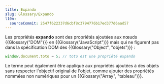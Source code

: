 ```yaml
---
title: Expando
slug: Glossary/Expando
l10n:
  sourceCommit: 2547f622337d6cbf8c3794776b17ed377d6aad57
---
```


Les propriétés **expando** sont des propriétés ajoutées aux nœuds {{Glossary("DOM")}} en {{Glossary("JavaScript")}} mais qui ne figurent pas dans la spécification DOM des {{Glossary("Object", "objets")}}&nbsp;:

```js
window.document.toto = 5; // toto est une propriété expando
```

Le terme peut également être appliqué aux propriétés ajoutées à des objets sans respecter l'objectif original de l'objet, comme ajouter des propriétés nommées non numériques pour un {{Glossary("Array", "tableau")}}.
